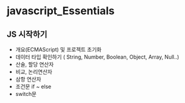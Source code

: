 # javascript_Essentials

## JS 시작하기
   * 개요(ECMAScript) 및 프로젝트 초기화
   * 데이터 타입 확인하기 ( String, Number, Boolean, Object, Array, Null..)
   * 산술, 할당 연산자
   * 비교, 논리연산자
   * 삼항 연산자
   * 조건문 if ~ else
   * switch문
